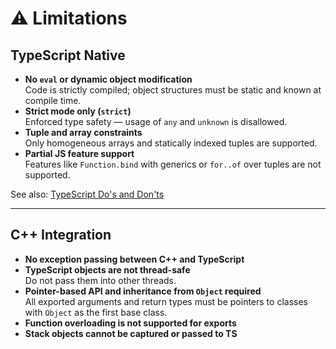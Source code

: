 # ⚠️ Limitations

## TypeScript Native

- **No `eval` or dynamic object modification**  
  Code is strictly compiled; object structures must be static and known at compile time.
- **Strict mode only (`strict`)**  
  Enforced type safety — usage of `any` and `unknown` is disallowed.
- **Tuple and array constraints**  
  Only homogeneous arrays and statically indexed tuples are supported.
- **Partial JS feature support**  
  Features like `Function.bind` with generics or `for..of` over tuples are not supported.

See also: [TypeScript Do's and Don'ts](https://www.typescriptlang.org/docs/handbook/declaration-files/do-s-and-don-ts.html)

---

## C++ Integration

- **No exception passing between C++ and TypeScript**
- **TypeScript objects are not thread-safe**  
  Do not pass them into other threads.
- **Pointer-based API and inheritance from `Object` required**  
  All exported arguments and return types must be pointers to classes with `Object` as the first base class.
- **Function overloading is not supported for exports**
- **Stack objects cannot be captured or passed to TS**
